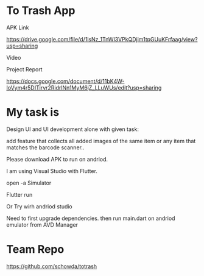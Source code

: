 # To Trash App


APK Link

https://drive.google.com/file/d/1lsNz_1TnWl3VPkQDjim1tpGUuKFrfaag/view?usp=sharing

Video



Project Report

https://docs.google.com/document/d/11bK4W-IoVym4r5DITirvr2RidrlNn1MyM6jZ_LLuWUs/edit?usp=sharing




# My task is

Design UI and UI development alone with given task:

add feature that collects all added images of the same item or any item that matches the barcode scanner..


Please download APK to run on andriod.


I am using Visual Studio with Flutter.

open -a Simulator

Flutter run

Or Try wirh andriod studio 

Need to first upgrade dependencies. then run main.dart on andriod emulator from AVD Manager


# Team Repo

https://github.com/schowda/totrash

